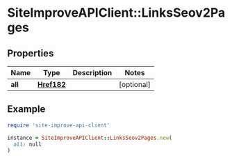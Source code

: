 # SiteImproveAPIClient::LinksSeov2Pages

## Properties

| Name | Type | Description | Notes |
| ---- | ---- | ----------- | ----- |
| **all** | [**Href182**](Href182.md) |  | [optional] |

## Example

```ruby
require 'site-improve-api-client'

instance = SiteImproveAPIClient::LinksSeov2Pages.new(
  all: null
)
```

